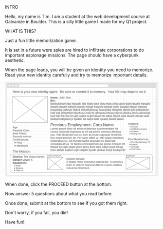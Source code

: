 INTRO

Hello, my name is Tim.  I am a student at the web development course at Galvanize in Boulder. This is a silly little game I made for my Q1 project.

WHAT IS THIS?

Just a fun little memorization game.

It is set in a future were spies are hired to infiltrate corporations to do important espionage missions. The page should have a cyberpunk aesthetic.

When the page loads, you will be given an identity you need to memorize. Read your new identity carefully and try to memorize important details.  

![Example](template.png)

When done, click the PROCEED button at the bottom.

Now answer 5 questions about what you read before.

Once done, submit at the bottom to see if you got them right.

Don't worry, if you fail, you die!

Have fun!
